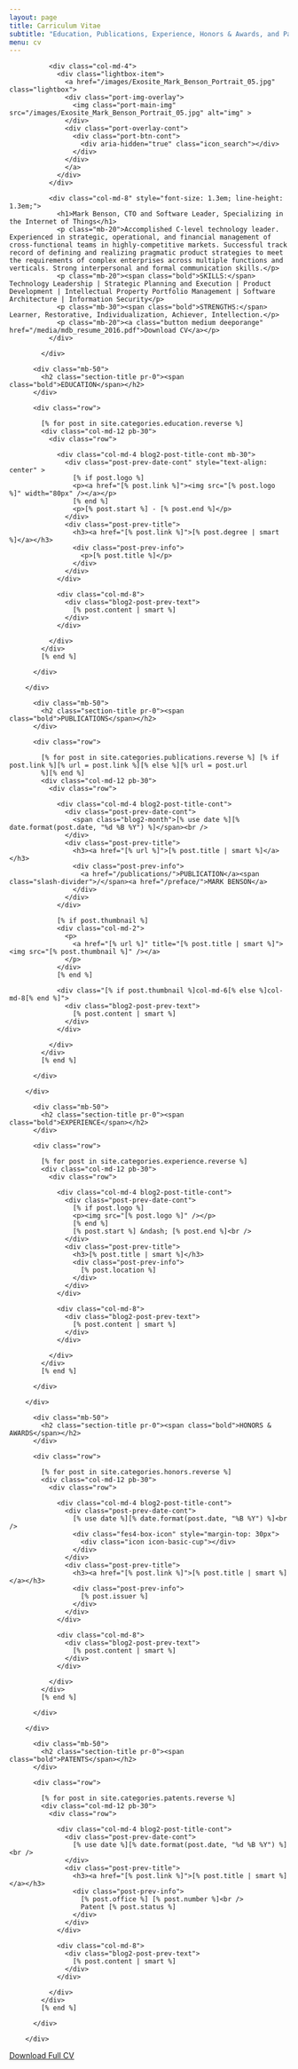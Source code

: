 ```yaml
---
layout: page
title: Carriculum Vitae
subtitle: "Education, Publications, Experience, Honors & Awards, and Patents."
menu: cv
---
```



<!-- SUMMARY -->
<div class="page-section pt-80-b-50-cont grey-light-bg">
<div class="container">
            <div class="row">
                
              <div class="col-md-4">
                <div class="lightbox-item">
                  <a href="/images/Exosite_Mark_Benson_Portrait_05.jpg" class="lightbox">
                  <div class="port-img-overlay">
                    <img class="port-main-img" src="/images/Exosite_Mark_Benson_Portrait_05.jpg" alt="img" >
                  </div>
                  <div class="port-overlay-cont">
                    <div class="port-btn-cont">
                      <div aria-hidden="true" class="icon_search"></div>
                    </div>
                  </div>
                  </a>  
                </div>
              </div>
              
              <div class="col-md-8" style="font-size: 1.3em; line-height: 1.3em;">
                <h1>Mark Benson, CTO and Software Leader, Specializing in the Internet of Things</h1>
                <p class="mb-20">Accomplished C-level technology leader. Experienced in strategic, operational, and financial management of cross-functional teams in highly-competitive markets. Successful track record of defining and realizing pragmatic product strategies to meet the requirements of complex enterprises across multiple functions and verticals. Strong interpersonal and formal communication skills.</p>
                <p class="mb-20"><span class="bold">SKILLS:</span> Technology Leadership | Strategic Planning and Execution | Product Development | Intellectual Property Portfolio Management | Software Architecture | Information Security</p>
                <p class="mb-30"><span class="bold">STRENGTHS:</span> Learner, Restorative, Individualization, Achiever, Intellection.</p>
                <p class="mb-20"><a class="button medium deeporange" href="/media/mdb_resume_2016.pdf">Download CV</a></p>
              </div>

            </div>
          
</div>
</div>
<!-- END SUMMARY -->


<!-- EDUCATION -->
<div class="page-section pt-110-b-30-cont">
        <div class="container">

          <div class="mb-50">
            <h2 class="section-title pr-0"><span class="bold">EDUCATION</span></h2>
          </div>

          <div class="row">

            [% for post in site.categories.education.reverse %]
            <div class="col-md-12 pb-30">
              <div class="row">

                <div class="col-md-4 blog2-post-title-cont mb-30">
                  <div class="post-prev-date-cont" style="text-align: center" >
                    [% if post.logo %]
                    <p><a href="[% post.link %]"><img src="[% post.logo %]" width="80px" /></a></p>
                    [% end %]
                    <p>[% post.start %] - [% post.end %]</p>
                  </div>
                  <div class="post-prev-title">
                    <h3><a href="[% post.link %]">[% post.degree | smart %]</a></h3>
                    <div class="post-prev-info">
                      <p>[% post.title %]</p>
                    </div>
                  </div>
                </div>

                <div class="col-md-8">
                  <div class="blog2-post-prev-text">
                    [% post.content | smart %]
                  </div>
                </div>

              </div>
            </div>
            [% end %]

          </div>

        </div>
</div>
<!-- END EDUCATION -->







<!-- PUBLICATIONS -->
<div class="page-section pt-110-b-30-cont grey-light-bg">
        <div class="container">

          <div class="mb-50">
            <h2 class="section-title pr-0"><span class="bold">PUBLICATIONS</span></h2>
          </div>

          <div class="row">

            [% for post in site.categories.publications.reverse %] [% if post.link %][% url = post.link %][% else %][% url = post.url
            %][% end %]
            <div class="col-md-12 pb-30">
              <div class="row">

                <div class="col-md-4 blog2-post-title-cont">
                  <div class="post-prev-date-cont">
                    <span class="blog2-month">[% use date %][% date.format(post.date, "%d %B %Y") %]</span><br />
                  </div>
                  <div class="post-prev-title">
                    <h3><a href="[% url %]">[% post.title | smart %]</a></h3>
                    <div class="post-prev-info">
                      <a href="/publications/">PUBLICATION</a><span class="slash-divider">/</span><a href="/preface/">MARK BENSON</a>
                    </div>
                  </div>
                </div>

                [% if post.thumbnail %]
                <div class="col-md-2">
                  <p>
                    <a href="[% url %]" title="[% post.title | smart %]"><img src="[% post.thumbnail %]" /></a>
                  </p>
                </div>
                [% end %]

                <div class="[% if post.thumbnail %]col-md-6[% else %]col-md-8[% end %]">
                  <div class="blog2-post-prev-text">
                    [% post.content | smart %]
                  </div>
                </div>

              </div>
            </div>
            [% end %]

          </div>

        </div>
</div>
<!-- END PUBLICATIONS -->


<!-- EXPERIENCE -->
<div class="page-section pt-110-b-30-cont">
        <div class="container">

          <div class="mb-50">
            <h2 class="section-title pr-0"><span class="bold">EXPERIENCE</span></h2>
          </div>

          <div class="row">

            [% for post in site.categories.experience.reverse %]
            <div class="col-md-12 pb-30">
              <div class="row">

                <div class="col-md-4 blog2-post-title-cont">
                  <div class="post-prev-date-cont">
                    [% if post.logo %]
                    <p><img src="[% post.logo %]" /></p>
                    [% end %]
                    [% post.start %] &ndash; [% post.end %]<br />
                  </div>
                  <div class="post-prev-title">
                    <h3>[% post.title | smart %]</h3>
                    <div class="post-prev-info">
                      [% post.location %]
                    </div>
                  </div>
                </div>

                <div class="col-md-8">
                  <div class="blog2-post-prev-text">
                    [% post.content | smart %]
                  </div>
                </div>

              </div>
            </div>
            [% end %]

          </div>

        </div>
</div>
<!-- END EXPERIENCE -->


<!-- HONORS & AWARDS -->
<div class="page-section pt-110-b-30-cont grey-light-bg">
        <div class="container">

          <div class="mb-50">
            <h2 class="section-title pr-0"><span class="bold">HONORS & AWARDS</span></h2>
          </div>

          <div class="row">

            [% for post in site.categories.honors.reverse %]
            <div class="col-md-12 pb-30">
              <div class="row">

                <div class="col-md-4 blog2-post-title-cont">
                  <div class="post-prev-date-cont">
                    [% use date %][% date.format(post.date, "%B %Y") %]<br />
                    <div class="fes4-box-icon" style="margin-top: 30px">
                      <div class="icon icon-basic-cup"></div>
                    </div>
                  </div>
                  <div class="post-prev-title">
                    <h3><a href="[% post.link %]">[% post.title | smart %]</a></h3>
                    <div class="post-prev-info">
                      [% post.issuer %]
                    </div>
                  </div>
                </div>

                <div class="col-md-8">
                  <div class="blog2-post-prev-text">
                    [% post.content | smart %]
                  </div>
                </div>

              </div>
            </div>
            [% end %]

          </div>

        </div>
</div>
<!-- END HONORS & AWARDS -->



<!-- PATENTS -->
<div class="page-section pt-110-b-30-cont">
        <div class="container">

          <div class="mb-50">
            <h2 class="section-title pr-0"><span class="bold">PATENTS</span></h2>
          </div>

          <div class="row">

            [% for post in site.categories.patents.reverse %]
            <div class="col-md-12 pb-30">
              <div class="row">

                <div class="col-md-4 blog2-post-title-cont">
                  <div class="post-prev-date-cont">
                    [% use date %][% date.format(post.date, "%d %B %Y") %]<br />
                  </div>
                  <div class="post-prev-title">
                    <h3><a href="[% post.link %]">[% post.title | smart %]</a></h3>
                    <div class="post-prev-info">
                      [% post.office %] [% post.number %]<br />
                      Patent [% post.status %]
                    </div>
                  </div>
                </div>

                <div class="col-md-8">
                  <div class="blog2-post-prev-text">
                    [% post.content | smart %]
                  </div>
                </div>

              </div>
            </div>
            [% end %]

          </div>

        </div>
</div>
<!-- END PATENTS -->

<!-- CALL TO ACTION  -->
<div class="port-view-more-cont-dark">
    <a class="port-view-more-dark" href="/media/mdb_resume_2016.pdf">Download Full CV</a>
</div>






